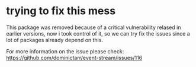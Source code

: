 # trying to fix this mess

This package was removed because of a critical vulnerability relased in earlier versions, now i took control of it, so we can try fix the issues since a lot of packages already depend on this.

For more information on the issue please check:
https://github.com/dominictarr/event-stream/issues/116
